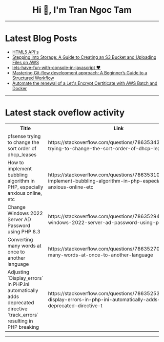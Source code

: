 <h1 align="center">Hi 👋, I'm Tran Ngoc Tam</h1>

---

# Latest Blog Posts 
<!-- BLOG-POST-LIST:START -->
- [HTML5 API&#39;s](https://dev.to/kiransm/html5-apis-1dbb)
- [Stepping into Storage: A Guide to Creating an S3 Bucket and Uploading Files on AWS](https://dev.to/techgirlkaydee/stepping-into-storage-a-guide-to-creating-an-s3-bucket-and-uploading-files-on-aws-2624)
- [lets-have-fun-with-console-in-javascript ❤](https://dev.to/aryan015/lets-have-fun-with-console-in-javascript-13bd)
- [Mastering Git-flow development approach: A Beginner’s Guide to a Structured Workflow](https://dev.to/andresordazrs/mastering-git-flow-development-approach-a-beginners-guide-to-a-structured-workflow-31eo)
- [Automate the renewal of a Let&#39;s Encrypt Certiticate with AWS Batch and Docker](https://dev.to/irisgarden/automate-the-renewal-of-a-lets-encrypt-certiticate-with-aws-batch-and-docker-327c)
<!-- BLOG-POST-LIST:END -->

---

# Latest stack oveflow activity
<table>
  <tr><th>Title</th><th>Link</th></tr>
  <!-- STACKOVERFLOW:START --><tr><td>pfsense trying to change the sort order of dhcp_leases</td><td>https://stackoverflow.com/questions/78635343/pfsense-trying-to-change-the-sort-order-of-dhcp-leases</td></tr><tr><td>How to implement bubbling algorithm in PHP, especially anxious online, etc</td><td>https://stackoverflow.com/questions/78635310/how-to-implement-bubbling-algorithm-in-php-especially-anxious-online-etc</td></tr><tr><td>Change Windows 2022 Server AD Password using PHP 8.3</td><td>https://stackoverflow.com/questions/78635294/change-windows-2022-server-ad-password-using-php-8-3</td></tr><tr><td>Converting many words at once to another language</td><td>https://stackoverflow.com/questions/78635270/converting-many-words-at-once-to-another-language</td></tr><tr><td>Adjusting `Display_errors` in PHP.ini automatically adds deprecated directive `track_errors` resulting in PHP breaking</td><td>https://stackoverflow.com/questions/78635253/adjusting-display-errors-in-php-ini-automatically-adds-deprecated-directive-t</td></tr><!-- STACKOVERFLOW:END -->
</table>

---



